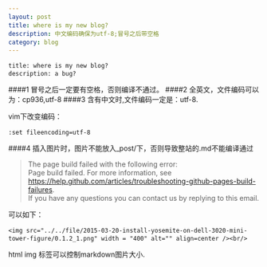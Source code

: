 ```yaml
---
layout: post
title: where is my new blog? 
description: 中文编码确保为utf-8;冒号之后带空格
category: blog 
---
```


    title: where is my new blog?
    description: a bug?

####1  冒号之后一定要有空格，否则编译不通过。
####2  全英文，文件编码可以为：cp936,utf-8
####3  含有中文时,文件编码一定是：utf-8.

vim下改变编码：  

    :set fileencoding=utf-8

####4  插入图片时，图片不能放入_post/下，否则导致整站的.md不能编译通过  

>The page build failed with the following error:  
>Page build failed. For more information, see https://help.github.com/articles/troubleshooting-github-pages-build-failures.  
>If you have any questions you can contact us by replying to this email.  

可以如下：

    <img src="../../file/2015-03-20-install-yosemite-on-dell-3020-mini-tower-figure/0.1.2_1.png" width = "400" alt="" align=center /><br/>

html img 标签可以控制markdown图片大小.
